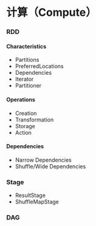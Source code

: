 # 计算（Compute）

### RDD

#### Characteristics

* Partitions
* PreferredLocations
* Dependencies
* Iterator
* Partitioner

#### Operations

* Creation
* Transformation
* Storage
* Action

####  Dependencies

* Narrow Dependencies
* Shuffle/Wide Dependencies

### Stage

* ResultStage
* ShuffleMapStage

### DAG

